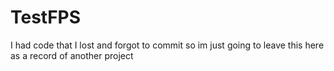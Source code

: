 # TestFPS
I had code that I lost and forgot to commit so im just going to leave this here as a record of another project
